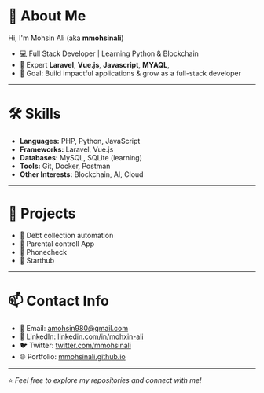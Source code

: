 # 👋 About Me  
Hi, I'm Mohsin Ali (aka **mmohsinali**)  
- 💻 Full Stack Developer | Learning Python & Blockchain  
- 🌱 Expert **Laravel**, **Vue.js**, **Javascript**, **MYAQL**,   
- 🎯 Goal: Build impactful applications & grow as a full-stack developer  

---

# 🛠️ Skills  
- **Languages:** PHP, Python, JavaScript  
- **Frameworks:** Laravel, Vue.js  
- **Databases:** MySQL, SQLite (learning)  
- **Tools:** Git, Docker, Postman  
- **Other Interests:** Blockchain, AI, Cloud  

---

# 📂 Projects  
- 🔗 Debt collection automation  
- 🔗 Parental controll App  
- 🔗 Phonecheck
- 🔗 Starthub
  

---

# 📫 Contact Info  
- 📧 Email: amohsin980@gmail.com  
- 💼 LinkedIn: [linkedin.com/in/mohxin-ali](https://linkedin.com)  
- 🐦 Twitter: [twitter.com/mmohsinali](https://twitter.com)  
- 🌐 Portfolio: [mmohsinali.github.io](https://mmohsinali.github.io)  

---
⭐️ *Feel free to explore my repositories and connect with me!*

